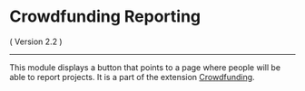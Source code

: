 Crowdfunding Reporting
==========================
( Version 2.2 )
- - -

This module displays a button that points to a page where people will be able to report projects. It is a part of the extension [Crowdfunding](http://itprism.com/free-joomla-extensions/ecommerce-gamification/crowdfunding-collective-raising-capital).